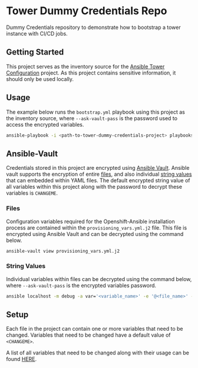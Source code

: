 # Tower Dummy Credentials Repo

Dummy Credentials repository to demonstrate how to bootstrap a tower instance with CI/CD jobs.

## Getting Started

This project serves as the inventory source for the [Ansible Tower Configuration](https://github.com/integr8ly/ansible-tower-configuration) project. As this project contains sensitive information, it should only be used locally.

## Usage

The example below runs the `bootstrap.yml` playbook using this project as the inventory source, where `--ask-vault-pass` is the password used to access the encrypted variables.

```bash
ansible-playbook -i <path-to-tower-dummy-credentials-project> playbooks/bootstrap.yml -e tower_host=<tower-host> -e tower_username=<tower-username> -e tower_password=<tower-password> -e tower_environment=<tower-environment> --ask-vault-pass
```

## Ansible-Vault

Credentials stored in this project are encrypted using [Ansible Vault](https://docs.ansible.com/ansible/latest/user_guide/vault.html). Ansible vault supports the encryption of entire [files](https://docs.ansible.com/ansible/latest/user_guide/vault.html#creating-encrypted-files), and also individual [string values](https://docs.ansible.com/ansible/latest/user_guide/vault.html#use-encrypt-string-to-create-encrypted-variables-to-embed-in-yaml) that can embedded within YAML files. The default encrypted string value of all variables within this project along with the password to decrypt these variables is `CHANGEME`.

### Files

Configuration variables required for the Openshift-Ansible installation process are contained within the `provisioning_vars.yml.j2` file. This file is encrypted using Ansible Vault and can be decrypted using the command below.

```bash
ansible-vault view provisioning_vars.yml.j2
```

### String Values

Individual variables within files can be decrypted using the command below,  where `--ask-vault-pass` is the encrypted variables password.

```bash
ansible localhost -m debug -a var='<variable_name>' -e '@<file_name>' --ask-vault-pass
```

## Setup

Each file in the project can contain one or more variables that need to be changed. Variables that need to be changed have a default value of `<CHANGEME>`.

A list of all variables that need to be changed along with their usage can be found [HERE](VARIABLES.md).
